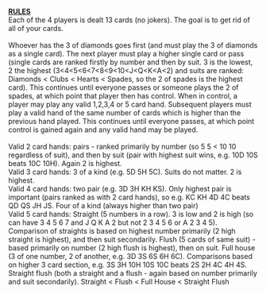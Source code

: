 <b><u>RULES</u></b><br/>
Each of the 4 players is dealt 13 cards (no jokers). The goal is to get rid of all of your cards. <br/><br/>
Whoever has the 3 of diamonds goes first (and must play the 3 of diamonds as a single card). The next player must play a higher single card or pass (single cards are ranked firstly by number and then by suit. 3 is the lowest, 2 the highest (3&lt;4&lt;5&lt;6&lt;7&lt;8&lt;9&lt;10&lt;J&lt;Q&lt;K&lt;A&lt;2) and suits are ranked: Diamonds &lt; Clubs &lt; Hearts &lt; Spades, so the 2 of spades is the highest card).
This continues until everyone passes or someone plays the 2 of spades, at which point that player then has control. When in control, a player may play any valid 1,2,3,4 or 5 card hand. Subsequent players must play a valid hand of the same number of cards which is higher than the previous hand played. 
This continues until everyone passes, at which point control is gained again and any valid hand may be played. <br/><br/>
Valid 2 card hands: pairs - ranked primarily by number (so 5 5 &lt; 10 10 regardless of suit), and then by suit (pair with highest suit wins, e.g. 10D 10S beats 10C 10H). Again 2 is highest.<br/>
Valid 3 card hands: 3 of a kind (e.g. 5D 5H 5C). Suits do not matter. 2 is highest.<br/>
Valid 4 card hands: two pair (e.g. 3D 3H KH KS). Only highest pair is important (pairs ranked as with 2 card hands), so e.g. KC KH 4D 4C beats QD QS JH JS. Four of a kind (always higher than two pair)<br/>
Valid 5 card hands: Straight (5 numbers in a row). 3 is low and 2 is high (so can have 3 4 5 6 7 and J Q K A 2 but not 2 3 4 5 6 or A 2 3 4 5). Comparison of straights is based on highest number primarily (2 high straight is highest), and then suit secondarily. Flush (5 cards of same suit) - based primarily on number (2 high flush is highest), then on suit. Full house (3 of one number, 2 of another, e.g. 3D 3S 6S 6H 6C). Comparisons based on higher 3 card section, e.g. 3S 3H 10H 10S 10C beats 2S 2H 4C 4H 4S. Straight flush (both a straight and a flush - again based on number primarily and suit secondarily). Straight &lt; Flush &lt; Full House &lt; Straight Flush
